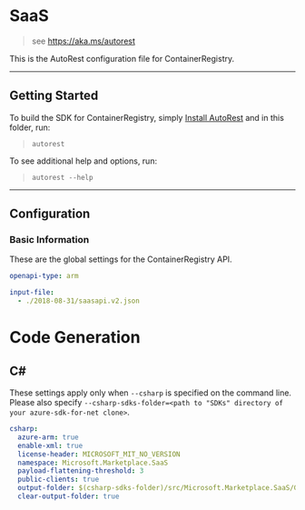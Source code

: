 # SaaS

> see https://aka.ms/autorest

This is the AutoRest configuration file for ContainerRegistry.

---

## Getting Started

To build the SDK for ContainerRegistry, simply [Install AutoRest](https://aka.ms/autorest/install) and in this folder, run:

> `autorest`

To see additional help and options, run:

> `autorest --help`

---

## Configuration

### Basic Information

These are the global settings for the ContainerRegistry API.

``` yaml
openapi-type: arm
```

```yaml
input-file:
  - ./2018-08-31/saasapi.v2.json
```

<!-- 
```yaml
input-file:
  - ./marketplace.json
```  -->

# Code Generation

## C#

These settings apply only when `--csharp` is specified on the command line.
Please also specify `--csharp-sdks-folder=<path to "SDKs" directory of your azure-sdk-for-net clone>`.

``` yaml $(csharp)
csharp:
  azure-arm: true
  enable-xml: true
  license-header: MICROSOFT_MIT_NO_VERSION
  namespace: Microsoft.Marketplace.SaaS
  payload-flattening-threshold: 3
  public-clients: true
  output-folder: $(csharp-sdks-folder)/src/Microsoft.Marketplace.SaaS/Generated
  clear-output-folder: true
```
